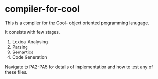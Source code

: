 # compiler-for-cool

This is a compiler for the Cool- object oriented programming lanugage. <br>

It consists with few stages.
  1. Lexical Analysing
  2. Parsing
  3. Semantics
  4. Code Generation

Navigate to PA2-PA5 for details of implementation and how to test any of these files.
